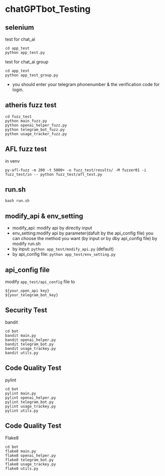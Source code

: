 # chatGPTbot_Testing
## selenium
test for chat_ai
```
cd app_test
python app_test.py
```


test for chat_ai group
```
cd app_test
python app_test_group.py
```
* you should enter your telegram phonenumber & the verification code for login.

## atheris fuzz test

```
cd fuzz_test
python main_fuzz.py
python openai_helper_fuzz.py
python telegram_bot_fuzz.py
python usage_tracker_fuzz.py
```

## AFL fuzz test
in venv

```
py-afl-fuzz -m 200 -t 5000+ -o fuzz_test/results/ -M fuzzer01 -i fuzz_test/in -- python fuzz_test/afl_test.py
```


## run.sh
```
bash run.sh
```

## modify_api & env_setting
* modify_api: modify api by directly input
* env_setting:modify api by parameter(dafult by the api_config file)
you can choose the method you want (by input or by dby api_config file) by modify run.sh 
* by input: `python app_test/modify_api.py`   (default)
* by api_config file: `python app_test/env_setting.py`

## api_config file
modify `app_test/api_config` file to
```
${your_open_api key} 
${your_telegram_bot_key}
```

## Security Test
bandit
```
cd bot
bandit main.py
bandit openai_helper.py
bandit telegram_bot.py
bandit usage_trackey.py
bandit utils.py
```

## Code Quality Test
pylint
```
cd bot
pylint main.py
pylint openai_helper.py
pylint telegram_bot.py
pylint usage_trackey.py
pylint utils.py
```

## Code Quality Test
Flake8
```
cd bot
flake8 main.py
flake8 openai_helper.py
flake8 telegram_bot.py
flake8 usage_trackey.py
flake8 utils.py
```